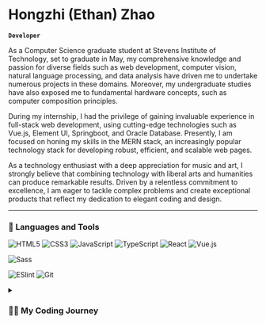 # Hongzhi (Ethan) Zhao 


**`Developer`**

As a Computer Science graduate student at Stevens Institute of Technology, set to graduate in May, my comprehensive knowledge and passion for diverse fields such as web development, computer vision, natural language processing, and data analysis have driven me to undertake numerous projects in these domains. Moreover, my undergraduate studies have also exposed me to fundamental hardware concepts, such as computer composition principles.

During my internship, I had the privilege of gaining invaluable experience in full-stack web development, using cutting-edge technologies such as Vue.js, Element UI, Springboot, and Oracle Database. Presently, I am focused on honing my skills in the MERN stack, an increasingly popular technology stack for developing robust, efficient, and scalable web pages.

As a technology enthusiast with a deep appreciation for music and art, I strongly believe that combining technology with liberal arts and humanities can produce remarkable results. Driven by a relentless commitment to excellence, I am eager to tackle complex problems and create exceptional products that reflect my dedication to elegant coding and design.

---

### 🧰 Languages and Tools

![HTML5](https://img.shields.io/badge/-HTML5-%23E44D27?style=flat-square&logo=html5&logoColor=ffffff)
![CSS3](https://img.shields.io/badge/-CSS3-%231572B6?style=flat-square&logo=css3)
![JavaScript](https://img.shields.io/badge/-JavaScript-%23F7DF1C?style=flat-square&logo=javascript&logoColor=000000&labelColor=%23F7DF1C&color=%23FFCE5A)
![TypeScript](https://img.shields.io/badge/-TypeScript-007ACC?style=flat-square&logo=typescript&logoColor=white)
![React](https://img.shields.io/badge/-React-%23282C34?style=flat-square&logo=react)
![Vue.js](https://img.shields.io/badge/-Vue.js-%232c3e50?style=flat-square&logo=vuedotjs)
<!-- ![Nuxt.js](https://img.shields.io/badge/-Nuxt.js-%23282C34?style=flat-square&logo=nuxtdotjs) -->
<!-- ![Less](https://img.shields.io/badge/-Less-%231d365d?style=flat-square&logo=less&logoColor=ffffff) -->
![Sass](https://img.shields.io/badge/-Sass-%23CC6699?style=flat-square&logo=sass&logoColor=ffffff)

![ESlint](https://img.shields.io/badge/-ESLint-%234B32C3?style=flat-square&logo=eslint)
![Git](https://img.shields.io/badge/-Git-%23F05032?style=flat-square&logo=git&logoColor=%23ffffff)



<details>
 <summary><h3>👨‍💻 My Coding Journey</h3></summary>
   Don't know what major to pursue after the college entrance examination? Computer Programming, what can go wrong?
   Don't know what to do after graduation? Go to US to pursue Master's Degree in CS, what can go wrong?

[website]: http://oberon.lol
